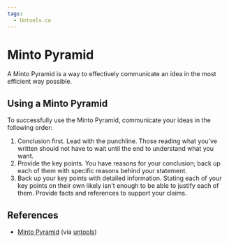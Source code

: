 ```yaml
---
tags:
  - Untools.co
---
```


# Minto Pyramid

A Minto Pyramid is a way to effectively communicate an idea in the most
efficient way possible.

## Using a Minto Pyramid

To successfully use the Minto Pyramid, communicate your ideas in the following
order:

1. Conclusion first. Lead with the punchline. Those reading what you've written
   should not have to wait until the end to understand what you want.
2. Provide the key points. You have reasons for your conclusion; back up each of
   them with specific reasons behind your statement.
3. Back up your key points with detailed information. Stating each of your key
   points on their own likely isn't enough to be able to justify each of them.
   Provide facts and references to support your claims.

## References

- [Minto Pyramid](https://untools.co/minto-pyramid) (via
  [untools](https://untools.co))
